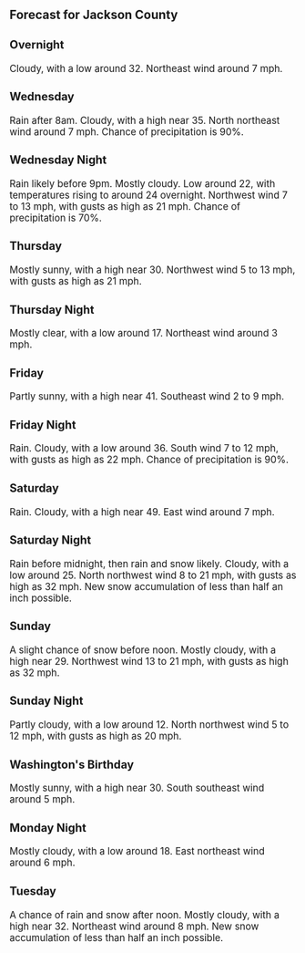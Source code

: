 <div>
   <h2>Forecast for Jackson County</h2>
   <p>
      <div style="font-size:120%">
         <h3>Overnight</h3>Cloudy, with a low around 32. Northeast wind around 7 mph.<br></div>
   </p>
   <p>
      <div style="font-size:120%">
         <h3>Wednesday</h3>Rain after 8am. Cloudy, with a high near 35. North northeast wind around 7 mph. Chance of precipitation is 90%.<br></div>
   </p>
   <p>
      <div style="font-size:120%">
         <h3>Wednesday Night</h3>Rain likely before 9pm. Mostly cloudy. Low around 22, with temperatures rising to around 24 overnight. Northwest wind 7 to
         13 mph, with gusts as high as 21 mph. Chance of precipitation is 70%.<br></div>
   </p>
   <p>
      <div style="font-size:120%">
         <h3>Thursday</h3>Mostly sunny, with a high near 30. Northwest wind 5 to 13 mph, with gusts as high as 21 mph.<br></div>
   </p>
   <p>
      <div style="font-size:120%">
         <h3>Thursday Night</h3>Mostly clear, with a low around 17. Northeast wind around 3 mph.<br></div>
   </p>
   <p>
      <div style="font-size:120%">
         <h3>Friday</h3>Partly sunny, with a high near 41. Southeast wind 2 to 9 mph.<br></div>
   </p>
   <p>
      <div style="font-size:120%">
         <h3>Friday Night</h3>Rain. Cloudy, with a low around 36. South wind 7 to 12 mph, with gusts as high as 22 mph. Chance of precipitation is 90%.<br></div>
   </p>
   <p>
      <div style="font-size:120%">
         <h3>Saturday</h3>Rain. Cloudy, with a high near 49. East wind around 7 mph.<br></div>
   </p>
   <p>
      <div style="font-size:120%">
         <h3>Saturday Night</h3>Rain before midnight, then rain and snow likely. Cloudy, with a low around 25. North northwest wind 8 to 21 mph, with gusts
         as high as 32 mph. New snow accumulation of less than half an inch possible.<br></div>
   </p>
   <p>
      <div style="font-size:120%">
         <h3>Sunday</h3>A slight chance of snow before noon. Mostly cloudy, with a high near 29. Northwest wind 13 to 21 mph, with gusts as high as
         32 mph.<br></div>
   </p>
   <p>
      <div style="font-size:120%">
         <h3>Sunday Night</h3>Partly cloudy, with a low around 12. North northwest wind 5 to 12 mph, with gusts as high as 20 mph.<br></div>
   </p>
   <p>
      <div style="font-size:120%">
         <h3>Washington's Birthday</h3>Mostly sunny, with a high near 30. South southeast wind around 5 mph.<br></div>
   </p>
   <p>
      <div style="font-size:120%">
         <h3>Monday Night</h3>Mostly cloudy, with a low around 18. East northeast wind around 6 mph.<br></div>
   </p>
   <p>
      <div style="font-size:120%">
         <h3>Tuesday</h3>A chance of rain and snow after noon. Mostly cloudy, with a high near 32. Northeast wind around 8 mph. New snow accumulation
         of less than half an inch possible.<br></div>
   </p>
</div>